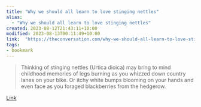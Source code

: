 ```yaml
---
title: "Why we should all learn to love stinging nettles"
alias:
  - "Why we should all learn to love stinging nettles"
created: 2023-08-12T21:43:11+10:00
modified: 2023-08-13T00:11:49+10:00
link:  "https://theconversation.com/why-we-should-all-learn-to-love-stinging-nettles-195327"
tags:
- bookmark
---
```


> Thinking of stinging nettles (Urtica dioica) may bring to mind childhood memories of legs burning as you whizzed down country lanes on your bike. Or itchy white bumps blooming on your hands and even face as you foraged blackberries from the hedgerow.

[Link](https://theconversation.com/why-we-should-all-learn-to-love-stinging-nettles-195327)
